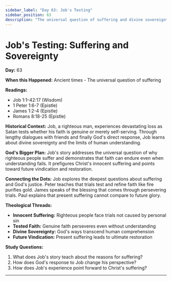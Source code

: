 ```yaml
---
sidebar_label: "Day 63: Job's Testing"
sidebar_position: 63
description: "The universal question of suffering and divine sovereignty"
---
```


# Job's Testing: Suffering and Sovereignty

**Day:** 63

**When this Happened:** Ancient times - The universal question of suffering

**Readings:**
- Job 1:1–42:17 (Wisdom)
- 1 Peter 1:6-7 (Epistle)
- James 1:2-4 (Epistle)
- Romans 8:18-25 (Epistle)

**Historical Context:** Job, a righteous man, experiences devastating loss as Satan tests whether his faith is genuine or merely self-serving. Through lengthy dialogues with friends and finally God's direct response, Job learns about divine sovereignty and the limits of human understanding.

**God's Bigger Plan:** Job's story addresses the universal question of why righteous people suffer and demonstrates that faith can endure even when understanding fails. It prefigures Christ's innocent suffering and points toward future vindication and restoration.

**Connecting the Dots:** Job explores the deepest questions about suffering and God's justice. Peter teaches that trials test and refine faith like fire purifies gold. James speaks of the blessing that comes through persevering trials. Paul explains that present suffering cannot compare to future glory.

****Theological Threads:****
- **Innocent Suffering:** Righteous people face trials not caused by personal sin
- **Tested Faith:** Genuine faith perseveres even without understanding
- **Divine Sovereignty:** God's ways transcend human comprehension
- **Future Vindication:** Present suffering leads to ultimate restoration

**Study Questions:**
1. What does Job's story teach about the reasons for suffering?
2. How does God's response to Job change his perspective?
3. How does Job's experience point forward to Christ's suffering?

---